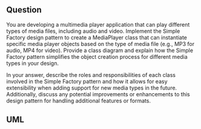 
## Question
You are developing a multimedia player application that can play different types of media files, including audio and video. Implement the Simple Factory design pattern to create a MediaPlayer class that can instantiate specific media player objects based on the type of media file (e.g., MP3 for audio, MP4 for video). Provide a class diagram and explain how the Simple Factory pattern simplifies the object creation process for different media types in your design.

In your answer, describe the roles and responsibilities of each class involved in the Simple Factory pattern and how it allows for easy extensibility when adding support for new media types in the future. Additionally, discuss any potential improvements or enhancements to this design pattern for handling additional features or formats.


## UML
